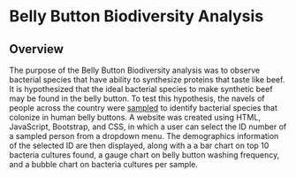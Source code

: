 # Belly Button Biodiversity Analysis

## Overview
The purpose of the Belly Button Biodiversity analysis was to observe bacterial species that have ability to synthesize proteins that taste like beef. It is hypothesized that the ideal bacterial species to make synthetic beef may be found in the belly button. To test this hypothesis, the navels of people across the country were [sampled](samples.json) to identify bacterial species that colonize in human belly buttons. A website was created using HTML, JavaScript, Bootstrap, and CSS, in which a user can select the ID number of a sampled person from a dropdown menu. The demographics information of the selected ID are then displayed, along with a a bar chart on top 10 bacteria cultures found, a gauge chart on belly button washing frequency, and a bubble chart on bacteria cultures per sample.
